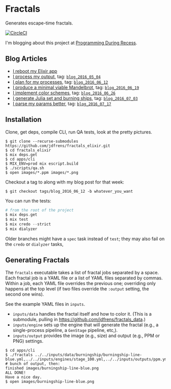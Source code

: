 # Fractals

Generates escape-time fractals.

[![CircleCI](https://circleci.com/gh/jdfrens/fractals_elixir.svg?style=svg)](https://circleci.com/gh/jdfrens/fractals_elixir)

I'm blogging about this project at [Programming During Recess](http://www.programming-during-recess.net/).


## Blog Articles

* [I reboot my Elixir app](http://www.programming-during-recess.net/2016/05/29/fractals-in-elixir-rebooted/)
* [I process my output](http://www.programming-during-recess.net/2016/06/05/output-process-for-elixir-fractals/), tag: [`blog_2016_05_04`](https://github.com/jdfrens/mandelbrot/tree/blog_2016_05_04/elixir)
* [I plan for my processes](http://www.programming-during-recess.net/2016/06/12/processes-for-elixir-fractals/), tag: [`blog_2016_06_12`](https://github.com/jdfrens/mandelbrot/tree/blog_2016_06_12/elixir)
* [I produce a minimal viable Mandelbrot](http://www.programming-during-recess.net/2016/06/19/minimal-viable-mandelbrot/), tag: [`blog_2016_06_19`](https://github.com/jdfrens/mandelbrot/tree/blog_2016_06_19/elixir)
* [I implement color schemes](http://www.programming-during-recess.net/2016/06/26/color-schemes-for-mandelbrot-sets/), tag: [`blog_2016_06_26`](https://github.com/jdfrens/mandelbrot/tree/blog_2016_06_26/elixir)
* [I generate Julia set and burning ships](http://www.programming-during-recess.net/2016/07/03/mandelbrots-julias-and-burning-ships/), tag: [`blog_2016_07_03`](https://github.com/jdfrens/mandelbrot/tree/blog_2016_07_03/elixir)
* [I parse my params better](http://www.programming-during-recess.net/2016/07/17/better-params-parsing/), tag: [`blog_2016_07_17`](https://github.com/jdfrens/mandelbrot/tree/blog_2016_07_17/elixir)

## Installation

Clone, get deps, compile CLI, run QA tests, look at the pretty pictures.

```
$ git clone --recurse-submodules https://github.com/jdfrens/fractals_elixir.git
$ cd fractals_elixir
$ mix deps.get
$ cd apps/cli
$ MIX_ENV=prod mix escript.build
$ ./scripts/qa.sh
$ open images/*.ppm images/*.png
```

Checkout a tag to along with my blog post for that week:

```
$ git checkout tags/blog_2016_06_12 -b whatever_you_want
```

You can run the tests:

```elixir
# from the root of the project
$ mix deps.get
$ mix test
$ mix credo --strict
$ mix dialyzer
```

Older branches might have a `spec` task instead of `test`; they may also fail on the `credo` or `dialyzer` tasks,

## Generating Fractals

The `fractals` executable takes a list of fractal jobs separated by a space.  Each fractal job is a YAML file or a list
of YAML files separated by commas.  Within a job, each YAML file overrides the previous one; overriding only happens at
the top level (if two files override the `:output` setting, the second one wins).

See the example YAML files in `inputs`.

* `inputs/data` handles the fractal itself and how to color it.  (This is a submodule, pulling in https://github.com/jdfrens/fractals_data.)
* `inputs/engine` sets up the engine that will generate the fractal (e.g., a single-process pipeline, a `GenStage`
  pipeline, etc,).
* `inputs/output` provides the image (e.g., size) and output (e.g., PPM or PNG) settings.

```
$ cd apps/cli
$ ./fractals ../../inputs/data/burningship/burningship-line-blue.yml,../../inputs/engines/stage_100.yml,../../inputs/outputs/ppm.yml
# bunch of output, then:
finished images/burningship-line-blue.png
ALL DONE!
Have a nice day.
$ open images/burningship-line-blue.png
```

